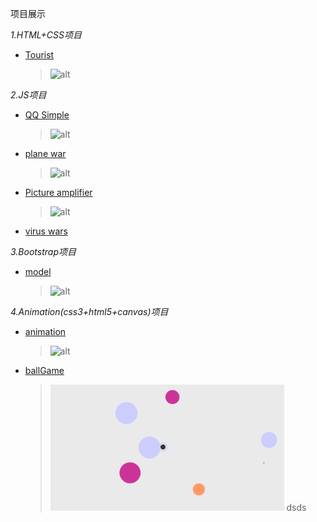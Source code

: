 项目展示

*1.HTML+CSS项目*
   + [Tourist](https://wujiaq.github.io/Tourist/index.html)
      >![alt](https://f12.baidu.com/it/u=4016112940,724911286&fm=72)

   
*2.JS项目*
   * [QQ Simple](https://wujiaq.github.io/QQ/index.html)
      >![alt](https://ss0.bdstatic.com/70cFuHSh_Q1YnxGkpoWK1HF6hhy/it/u=3849152147,1440256695&fm=11&gp=0.jpg)

   * [plane war](https://wujiaq.github.io/plane/index.html)
      >![alt](https://ss1.bdstatic.com/70cFvXSh_Q1YnxGkpoWK1HF6hhy/it/u=1441938966,3714454259&fm=26&gp=0.jpg)

   * [Picture amplifier](https://wujiaq.github.io/pictureExpand/index.html)
      >![alt](https://ss0.bdstatic.com/70cFvHSh_Q1YnxGkpoWK1HF6hhy/it/u=1199903622,910475298&fm=26&gp=0.jpg)

   * [virus wars](https://wujiaq.github.io/virus/index.html)

*3.Bootstrap项目*
   * [model](https://wujiaq.github.io/model/index.html)
      >![alt](https://f11.baidu.com/it/u=2569132550,3850371348&fm=72)

*4.Animation(css3+html5+canvas)项目*
   * [animation](https://wujiaq.github.io/animation/animation.html)
      >![alt](https://ss0.bdstatic.com/70cFuHSh_Q1YnxGkpoWK1HF6hhy/it/u=1213245802,3909239212&fm=15&gp=0.jpg)

   * [ballGame](https://wujiaq.github.io/ballGame/index.html)
      >![alt](./images/ball.png)
      dsds
